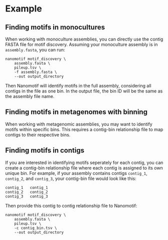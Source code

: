 # Example

## Finding motifs in monocultures

When working with monoculture assemblies, you can directly use the contig FASTA file for motif discovery. Assuming your monoculture assembly is in `assembly.fasta`, you can run:

```shell
nanomotif motif_discovery \
    assembly.fasta \
    pileup.tsv \
    -f assembly.fasta \
    --out output_directory
```

Then Nanomotif will identify motifs in the full assembly, considering all contigs in the file as one bin. In the output file, the bin ID will be the same as the assembly file name.


## Finding motifs in metagenomes with binning

When working with metagenomic assemblies, you may want to identify motifs within specific bins. This requires a contig-bin relationship file to map contigs to their respective bins.

## Finding motifs in contigs

If you are interested in identifying motifs seperately for each contig, you can create a contig-bin relationship file where each contig is assigned to its own unique bin. For example, if your assembly contains contigs `contig_1`, `contig_2`, and `contig_3`, your contig-bin file would look like this:

```shell
contig_1   contig_1
contig_2   contig_2
contig_3   contig_3
```

Then provide this contig to contig relationship file to Nanomotif:

```shell
nanomotif motif_discovery \
    assembly.fasta \
    pileup.tsv \
    -c contig_bin.tsv \
    --out output_directory
```